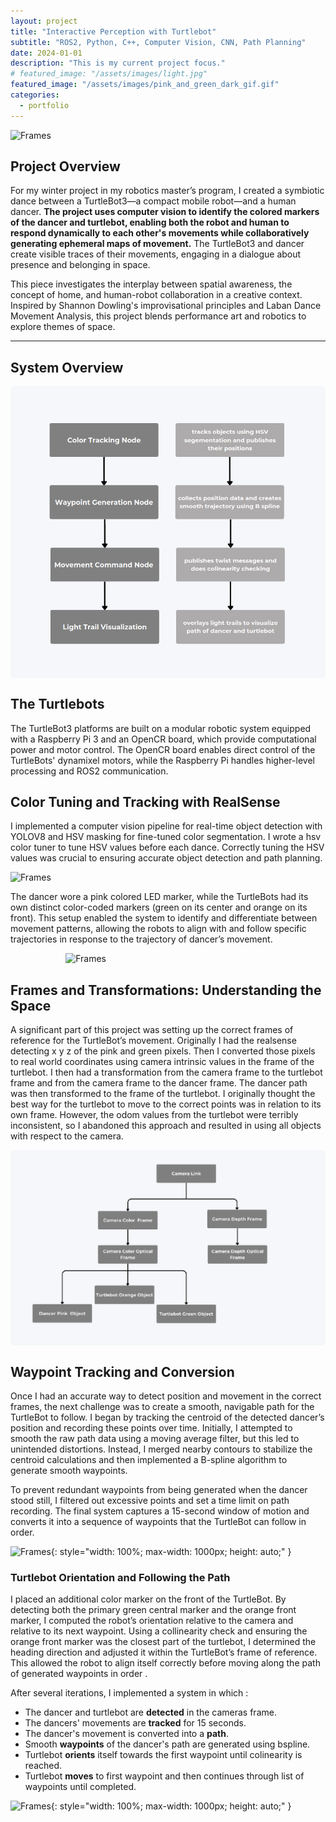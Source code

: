 ```yaml
---
layout: project
title: "Interactive Perception with Turtlebot"
subtitle: "ROS2, Python, C++, Computer Vision, CNN, Path Planning"
date: 2024-01-01
description: "This is my current project focus."
# featured_image: "/assets/images/light.jpg" 
featured_image: "/assets/images/pink_and_green_dark_gif.gif"
categories:
  - portfolio
---
```



![Frames]({{site.baseurl}}/assets/images/pink_and_green_dark_gif.gif)



## Project Overview

For my winter project in my robotics master’s program, I created a symbiotic dance between a TurtleBot3—a compact mobile robot—and a human dancer. **The project uses computer vision to identify the colored markers of the dancer and turtlebot, enabling both the robot and human to respond dynamically to each other's movements while collaboratively generating ephemeral maps of movement.** The TurtleBot3 and dancer create visible traces of their movements, engaging in a dialogue about presence and belonging in space.

This piece investigates the interplay between spatial awareness, the concept of home, and human-robot collaboration in a creative context. Inspired by Shannon Dowling's improvisational principles and Laban Dance Movement Analysis, this project blends performance art and robotics to explore themes of space.


---
## System Overview
<div style="display: flex; justify-content: center;">
  <img src="/assets/images/system_OVERVIEW.png" alt="ROS2 Frames" style="width: 100%; max-width: 1000px; height: auto; border-radius: 5px;">
</div>

## The Turtlebots
The TurtleBot3 platforms are built on a modular robotic system equipped with a Raspberry Pi 3 and an OpenCR board, which provide computational power and motor control. The OpenCR board enables direct control of the TurtleBots' dynamixel motors, while the Raspberry Pi handles higher-level processing and ROS2 communication. 



<!-- <br> 
<div style="display: flex; justify-content: center;">
  <img src="/assets/images/hori.jpg" alt="TurtleBot Group Photo" style="width: 100%; max-width: 800px; height: auto; border-radius: 5px;">
</div>
<br>  -->

<!-- <br> 
<div style="display: flex; justify-content: center;">
  <img src="/assets/images/TB3_Burger_Component.png" alt="TurtleBot Group Photo" style="width: 30%; max-width: 800px; height: auto; border-radius: 5px;">
</div>
<br>  -->


## Color Tuning and Tracking with RealSense
<!-- To track the dancer and TurtleBot positions, I mounted an Intel RealSense camera above the performance space to obtain a clear, top-down view of their colored identifiers and movement paths. Initially, I attempted mounting the RealSense camera directly onto the TurtleBot itself to allow for onboard perception, but the Raspberry Pi 3 lacked the necessary processing power to handle the high data throughput from the depth camera in real-time. This resulted in significant latency and frame drops, making reliable depth-based navigation infeasible.

I landed on using an external camera setup, suspending the RealSense camera overhead to track the TurtleBots and dancer from a stable, global perspective. This shift allowed for more precise localization and reduced computational load on the robots themselves.

Reducing the computational load on the raspberry pi, proved to be the most efficient way to interact with the turtlebots. -->

<!-- <br> 
<div style="display: flex; justify-content: center; gap: 10px; width: 100%;">
  <img src="/assets/images/above.JPG" alt="From Above" style="width: 33.3%; max-width: 400px; height: auto; object-fit: cover; border-radius: 5px;">
  <img src="/assets/images/setup_better.JPG" alt="Group" style="width: 33.3%; max-width: 400px; height: auto; object-fit: cover; border-radius: 5px;">
  <img src="/assets/images/setup_better.JPG" alt="Set Up" style="width: 33.3%; max-width: 400px; height: auto; object-fit: cover; border-radius: 5px;">
</div>
<br>  -->

 I implemented a computer vision pipeline for real-time object detection with YOLOV8 and HSV masking for fine-tuned color segmentation. I wrote a hsv color tuner to tune HSV values before each dance. Correctly tuning the HSV values was crucial to ensuring accurate object detection and path planning. 

 ![Frames]({{site.baseurl}}/assets/images/hsv_tuning_gif_fast.gif)

The dancer wore a pink colored LED marker,  while the TurtleBots had its own distinct color-coded markers (green on its center and orange on its front). This setup enabled the system to identify and differentiate between movement patterns, allowing the robots to align with and follow specific trajectories in response to the trajectory of dancer’s movement.

<!-- ![Frames]({{site.baseurl}}/assets/images/color_tracking_yolo.gif) -->
<img src="{{site.baseurl}}/assets/images/color_tracking_yolo.gif" alt="Frames" style="max-width: 65%; height: auto; display: block; margin: 0 auto;">


## Frames and Transformations: Understanding the Space
A significant part of this project was setting up the correct frames of reference for the TurtleBot’s movement. Originally I had the realsense detecting x y z of the pink and green pixels. Then I converted those pixels to real world coordinates using camera intrinsic values in the frame of the turtlebot. I then had a transformation from the camera frame to the turtlebot frame and from the camera frame to the dancer frame. The dancer path was then transformed to the frame of the turtlebot. I originally thought the best way for the turtlebot to move to the correct points was in relation to its own frame. However, the odom values from the turtlebot were terribly inconsistent, so I abandoned this approach and resulted in using all objects with respect to the camera. 

<div style="display: flex; justify-content: center;">
  <img src="/assets/images/redo_frames.png" alt="ROS2 Frames" style="width: 100%; max-width: 1000px; height: auto; border-radius: 5px;">
</div>

## Waypoint Tracking and Conversion
Once I had an accurate way to detect position and movement in the correct frames, the next challenge was to create a smooth, navigable path for the TurtleBot to follow. I began by tracking the centroid of the detected dancer’s position and recording these points over time. Initially, I attempted to smooth the raw path data using a moving average filter, but this led to unintended distortions. Instead, I merged nearby contours to stabilize the centroid calculations and then implemented a B-spline algorithm to generate smooth waypoints.

To prevent redundant waypoints from being generated when the dancer stood still, I filtered out excessive points and set a time limit on path recording. The final system captures a 15-second window of motion and converts it into a sequence of waypoints that the TurtleBot can follow in order. 

![Frames]({{site.baseurl}}/assets/images/waypoints.gif){: style="width: 100%; max-width: 1000px; height: auto;" }


### Turtlebot Orientation and Following the Path

I placed an additional color marker on the front of the TurtleBot. By detecting both the primary green central marker and the orange front marker, I computed the robot’s orientation relative to the camera and relative to its next waypoint. Using a collinearity check and ensuring the orange front marker was the closest part of the turtlebot, I determined the heading direction and adjusted it within the TurtleBot’s frame of reference. This allowed the robot to align itself correctly before moving along the path of generated waypoints in order .

<!-- ![Frames]({{site.baseurl}}/assets/images/for_paul_crop.gif){: style="width: 100%; max-width: 1000px; height: auto;" }
 -->

After several iterations, I implemented a system in which :
- The dancer and turtlebot are **detected** in the cameras frame. 
- The dancers' movements are **tracked** for 15 seconds.
- The dancer's movement is converted into a **path**.
- Smooth **waypoints** of the dancer's path are generated using bspline.
- Turtlebot **orients** itself towards the first waypoint until colinearity is reached.
- Turtlebot **moves** to first waypoint and then continues through list of waypoints until completed.



![Frames]({{site.baseurl}}/assets/images/dancer_path_labels.gif){: style="width: 100%; max-width: 1000px; height: auto;" }
 




